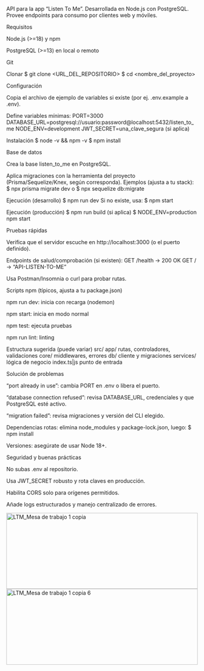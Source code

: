 API para la app “Listen To Me”. Desarrollada en Node.js con PostgreSQL. Provee endpoints para consumo por clientes web y móviles.

Requisitos

Node.js (>=18) y npm

PostgreSQL (>=13) en local o remoto

Git

Clonar
$ git clone <URL_DEL_REPOSITORIO>
$ cd <nombre_del_proyecto>

Configuración

Copia el archivo de ejemplo de variables si existe (por ej. .env.example a .env).

Define variables mínimas:
PORT=3000
DATABASE_URL=postgresql://usuario:password@localhost:5432/listen_to_me
NODE_ENV=development
JWT_SECRET=una_clave_segura (si aplica)

Instalación
$ node -v && npm -v
$ npm install

Base de datos

Crea la base listen_to_me en PostgreSQL.

Aplica migraciones con la herramienta del proyecto (Prisma/Sequelize/Knex, según corresponda).
Ejemplos (ajusta a tu stack):
$ npx prisma migrate dev
o
$ npx sequelize db:migrate

Ejecución (desarrollo)
$ npm run dev
Si no existe, usa:
$ npm start

Ejecución (producción)
$ npm run build (si aplica)
$ NODE_ENV=production npm start

Pruebas rápidas

Verifica que el servidor escuche en http://localhost:3000
 (o el puerto definido).

Endpoints de salud/comprobación (si existen):
GET /health → 200 OK
GET / → “API-LISTEN-TO-ME”

Usa Postman/Insomnia o curl para probar rutas.

Scripts npm (típicos, ajusta a tu package.json)

npm run dev: inicia con recarga (nodemon)

npm start: inicia en modo normal

npm test: ejecuta pruebas

npm run lint: linting

Estructura sugerida (puede variar)
src/
app/ rutas, controladores, validaciones
core/ middlewares, errores
db/ cliente y migraciones
services/ lógica de negocio
index.ts|js punto de entrada

Solución de problemas

“port already in use”: cambia PORT en .env o libera el puerto.

“database connection refused”: revisa DATABASE_URL, credenciales y que PostgreSQL esté activo.

“migration failed”: revisa migraciones y versión del CLI elegido.

Dependencias rotas: elimina node_modules y package-lock.json, luego:
$ npm install

Versiones: asegúrate de usar Node 18+.

Seguridad y buenas prácticas

No subas .env al repositorio.

Usa JWT_SECRET robusto y rota claves en producción.

Habilita CORS solo para orígenes permitidos.

Añade logs estructurados y manejo centralizado de errores.


<img width="100%" height="200" alt="LTM_Mesa de trabajo 1 copia" src="https://github.com/user-attachments/assets/3c968a4a-f81f-4c1e-9e56-182707680556" />

<img width="100%" height="200" alt="LTM_Mesa de trabajo 1 copia 6" src="https://github.com/user-attachments/assets/46e12549-4255-4ce8-8489-f86c1f01fe28" />



